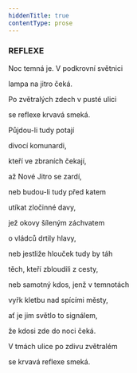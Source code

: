 ```yaml
---
hiddenTitle: true
contentType: prose
---
```


<section>

### REFLEXE

Noc temná je. V podkrovní světnici 

lampa na jitro čeká. 

Po zvětralých zdech v pusté ulici 

se reflexe krvavá smeká.

</section>

<section>

Půjdou-li tudy potají 

divocí komunardi, 

kteří ve zbraních čekají, 

až Nové Jitro se zardí,

</section>

<section>

neb budou-li tudy před katem 

utíkat zločinné davy, 

jež okovy šíleným záchvatem 

o vládců drtily hlavy,

</section>

<section>

neb jestliže hlouček tudy by táh 

těch, kteří zbloudili z cesty, 

neb samotný kdos, jenž v temnotách 

vyřk kletbu nad spícími městy,

</section>

<section>

ať je jim světlo to signálem, 

že kdosi zde do noci čeká. 

V tmách ulice po zdivu zvětralém 

se krvavá reflexe smeká.

</section>
